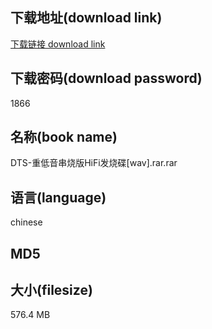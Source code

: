 ## 下载地址(download link)
[下载链接 download link](https://voluble-croquembouche-d321dc.netlify.app/?s=DTS-%E9%87%8D%E4%BD%8E%E9%9F%B3%E4%B8%B2%E7%83%A7%E7%89%88HiFi%E5%8F%91%E7%83%A7%E7%A2%9F%5Bwav%5D.rar)

## 下载密码(download password)
1866

## 名称(book name)
DTS-重低音串烧版HiFi发烧碟[wav].rar.rar

## 语言(language)
chinese

## MD5


## 大小(filesize)
576.4 MB
